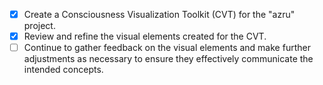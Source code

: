 - [x] Create a Consciousness Visualization Toolkit (CVT) for the "azru" project.
- [x] Review and refine the visual elements created for the CVT.
- [ ] Continue to gather feedback on the visual elements and make further adjustments as necessary to ensure they effectively communicate the intended concepts.
